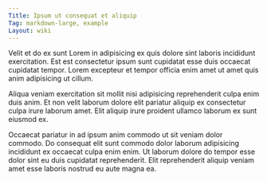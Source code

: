```yaml
---
Title: Ipsum ut consequat et aliquip
Tag: markdown-large, example
Layout: wiki
---
```

Velit et do ex sunt Lorem in adipisicing ex quis dolore sint laboris incididunt exercitation. Est est consectetur ipsum sunt cupidatat esse duis occaecat cupidatat tempor. Lorem excepteur et tempor officia enim amet ut amet quis anim adipisicing ut cillum.

Aliqua veniam exercitation sit mollit nisi adipisicing reprehenderit culpa enim duis anim. Et non velit laborum dolore elit pariatur aliquip ex consectetur culpa irure laborum amet. Elit aliquip irure proident ullamco laborum ex sunt eiusmod ex.

Occaecat pariatur in ad ipsum anim commodo ut sit veniam dolor commodo. Do consequat elit sunt commodo dolor laborum adipisicing incididunt ex occaecat culpa enim enim. Ut laborum dolore do tempor esse dolor sint eu duis cupidatat reprehenderit. Elit reprehenderit aliquip veniam amet esse laboris nostrud eu aute magna ea.